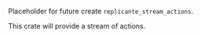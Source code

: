 Placeholder for future create `replicante_stream_actions`.

This crate will provide a stream of actions.
